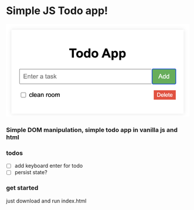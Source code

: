 # Simple JS Todo app!

<img src="./img/js-todos-git.png" width="500">

### Simple DOM manipulation, simple todo app in vanilla js and html

### todos
-[ ] add keyboard enter for todo
-[ ] persist state?

### get started
just download and run index.html